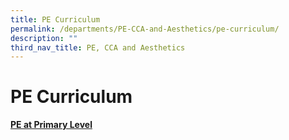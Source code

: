 ```yaml
---
title: PE Curriculum
permalink: /departments/PE-CCA-and-Aesthetics/pe-curriculum/
description: ""
third_nav_title: PE, CCA and Aesthetics
---
```

# PE Curriculum

<b><u>PE at Primary Level</u></b>

